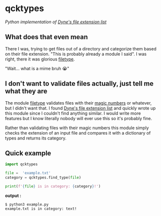# qcktypes
*Python implementation of [Dyne's file extension list](https://github.com/dyne/file-extension-list)*
## What does that even mean
There I was, trying to get files out of a directory and categorize them based on their file extension. "This is probably already a module I said". I was right, there it was glorious [filetype](https://pypi.org/project/filetype/).

"Wait... what is a mime bruh 😭"

## I don't want to validate files actually, just tell me what they are
The module [filetype](https://pypi.org/project/filetype/) validates files with their [magic numbers](https://en.wikipedia.org/wiki/Magic_number_(programming)) or whatever, but I didn't want that. I found [Dyne's file extension list](https://github.com/dyne/file-extension-list) and quickly wrote up this module since I couldn't find anything similar. I would write more features but I know literally nobody will ever use this so it's probably fine. 

Rather than validating files with their magic numbers this module simply checks the extension of an input file and compares it with a dictionary of types and returns its category.

## Quick example
```python
import qcktypes

file =  'example.txt'
category = qcktypes.find_type(file)

print(f'{file} is in category: {category}!')
```
**output :**
```
$ python3 example.py
example.txt is in category: text!
```

